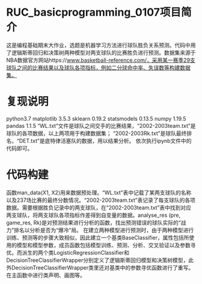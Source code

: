 # RUC_basicprogramming_0107项目简介
这是编程基础期末大作业，选题是机器学习方法进行球队胜负关系预测。代码中用了逻辑斯蒂回归和决策树两种模型对两支球队的比赛胜负进行预测。数据集来源于NBA数据官方网站https://www.basketball-reference.com/，采用某一赛季29支球队之间的比赛结果以及球队各项指标，例如二分球命中率、失误数等构建数据集。
# 复现说明
python3.7
matplotlib 3.5.3
sklearn 0.19.2
statsmodels 0.13.5
numpy 1.19.5
pandas 1.1.5
“WL.txt”文件是球队之间交手的比赛结果，“2002-2003team.txt”是球队的各项数据，以上两项用于构建数据集；
“2002-2003Rk.txt”是球队最终排名，“DET.txt”是底特律活塞队的数据，用以结果分析。
依次执行ipynb文件中的代码即可。
# 代码构建
函数man_data(X1, X2)用来数据预处理。“WL.txt”表中记载了某两支球队的名称以及237场比赛的最终分数情况。“2002-2003team.txt”表记录了每支球队的各项数据。需要根据胜负记录中的两支球队，在“2002-2003team.txt”表中找到对应两支球队，将两支球队各项指标作差得到自变量的数据。analyse_res (pre, game_res, Rk)是对预测结果进行分析的函数，找出预测错误的球队实际的“战力”排名以分析是否为“爆冷”局。
在建立两种模型进行预测时，由于两种模型进行训练、预测等的步骤大致相似，因此建立一个基类BaseClassifier，属性包括所使用的模型和模型参数，成员函数包括模型训练、预测、分析、交叉验证以及参数寻优。而派生的两个类LogisticRegressionClassifier和DecisionTreeClassifierWrapper分别定义了逻辑斯蒂回归模型和决策树模型，此外DecisionTreeClassifierWrapper类里还对基类中的参数寻优函数进行了重写。
在主函数中进行类声明、画图等。

